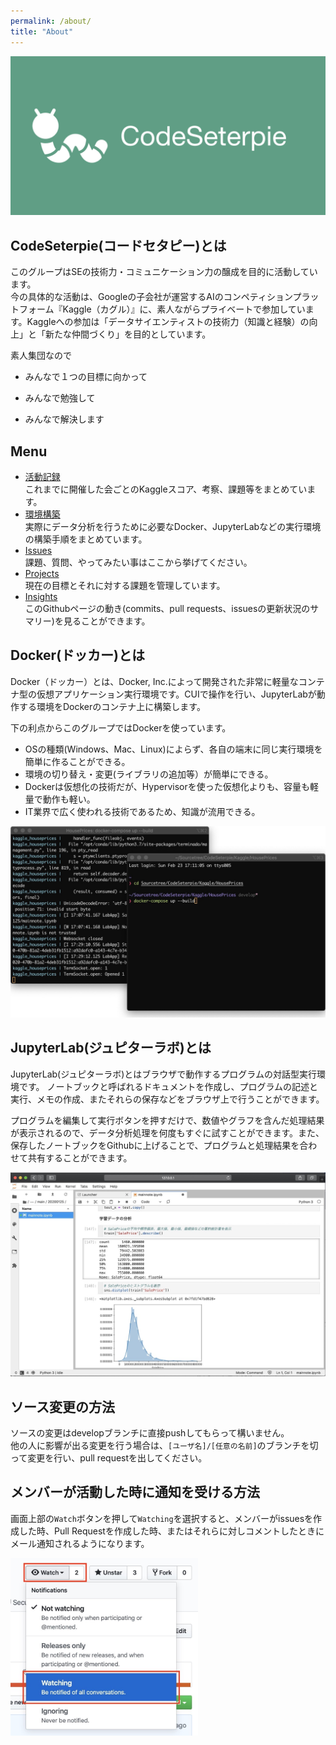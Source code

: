 ```yaml
---
permalink: /about/
title: "About"
---
```


<img src="https://github.com/CodeSeterpie/CodeSeterpie/blob/develop/images/SocialPreview/SocialPreview.jpeg">

## CodeSeterpie(コードセタピー)とは
このグループはSEの技術力・コミュニケーション力の醸成を目的に活動しています。  
今の具体的な活動は、Googleの子会社が運営するAIのコンペティションプラットフォーム『Kaggle（カグル）』に、素人ながらプライベートで参加しています。Kaggleへの参加は「データサイエンティストの技術力（知識と経験）の向上」と「新たな仲間づくり」を目的としています。

素人集団なので

* みんなで１つの目標に向かって

* みんなで勉強して

* みんなで解決します

## Menu
* [活動記録](https://github.com/CodeSeterpie/CodeSeterpie/wiki#%E6%B4%BB%E5%8B%95%E8%A8%98%E9%8C%B2)  
  これまでに開催した会ごとのKaggleスコア、考察、課題等をまとめています。
* [環境構築](https://github.com/CodeSeterpie/CodeSeterpie/wiki/%E7%92%B0%E5%A2%83%E6%A7%8B%E7%AF%89)  
  実際にデータ分析を行うために必要なDocker、JupyterLabなどの実行環境の構築手順をまとめています。
* [Issues](https://github.com/CodeSeterpie/CodeSeterpie/issues)  
  課題、質問、やってみたい事はここから挙げてください。
* [Projects](https://github.com/CodeSeterpie/CodeSeterpie/projects)  
  現在の目標とそれに対する課題を管理しています。
* [Insights](https://github.com/CodeSeterpie/CodeSeterpie/pulse)  
  このGithubページの動き(commits、pull requests、issuesの更新状況のサマリー)を見ることができます。

## Docker(ドッカー)とは

Docker（ドッカー）とは、Docker, Inc.によって開発された非常に軽量なコンテナ型の仮想アプリケーション実行環境です。CUIで操作を行い、JupyterLabが動作する環境をDockerのコンテナ上に構築します。

下の利点からこのグループではDockerを使っています。
  * OSの種類(Windows、Mac、Linux)によらず、各自の端末に同じ実行環境を簡単に作ることができる。
  * 環境の切り替え・変更(ライブラリの追加等）が簡単にできる。
  * Dockerは仮想化の技術だが、Hypervisorを使った仮想化よりも、容量も軽量で動作も軽い。
  * IT業界で広く使われる技術であるため、知識が流用できる。

<img src="https://github.com/CodeSeterpie/CodeSeterpie/blob/develop/images/github/docker_image.jpg">

## JupyterLab(ジュピターラボ)とは

JupyterLab(ジュピターラボ)とはブラウザで動作するプログラムの対話型実行環境です。 ノートブックと呼ばれるドキュメントを作成し、プログラムの記述と実行、メモの作成、またそれらの保存などをブラウザ上で行うことができます。  

プログラムを編集して実行ボタンを押すだけで、数値やグラフを含んだ処理結果が表示されるので、データ分析処理を何度もすぐに試すことができます。また、保存したノートブックをGithubに上げることで、プログラムと処理結果を合わせて共有することができます。

<img src="https://github.com/CodeSeterpie/CodeSeterpie/blob/develop/images/github/jupyter_image.jpg">

## ソース変更の方法
ソースの変更はdevelopブランチに直接pushしてもらって構いません。  
他の人に影響が出る変更を行う場合は、`[ユーザ名]/[任意の名前]`のブランチを切って変更を行い、pull requestを出してください。

## メンバーが活動した時に通知を受ける方法
画面上部の`Watch`ボタンを押して`Watching`を選択すると、メンバーがissuesを作成した時、Pull Requestを作成した時、またはそれらに対しコメントしたときにメール通知されるようになります。

<img src="https://github.com/CodeSeterpie/CodeSeterpie/blob/develop/images/github/watching.jpg" width="300">
